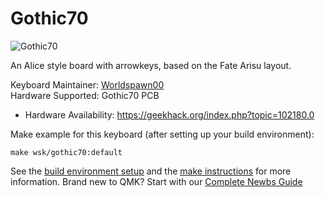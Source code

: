 # Gothic70

![Gothic70](https://i.imgur.com/v84tpIQ.png)

An Alice style board with arrowkeys, based on the Fate Arisu layout.

Keyboard Maintainer: [Worldspawn00](https://github.com/Worldspawn00)  
Hardware Supported: Gothic70 PCB
* Hardware Availability: https://geekhack.org/index.php?topic=102180.0

Make example for this keyboard (after setting up your build environment):

    make wsk/gothic70:default

See the [build environment setup](https://docs.qmk.fm/#/getting_started_build_tools) and the [make instructions](https://docs.qmk.fm/#/getting_started_make_guide) for more information. Brand new to QMK? Start with our [Complete Newbs Guide](https://docs.qmk.fm/#/newbs)
